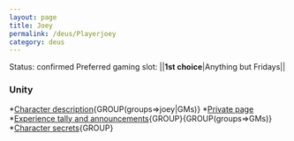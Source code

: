 ```yaml
---
layout: page
title: Joey
permalink: /deus/Playerjoey
category: deus
---
```

Status: confirmed
Preferred gaming slot:
||__1st choice__|Anything but Fridays||
### Unity
*[Character description](CharPublicJoey){GROUP(groups=&gt;joey|GMs)}
*[Private page](CharPrivateJoey)
*[Experience tally and announcements](AnnounceJoey){GROUP}{GROUP(groups=&gt;GMs)}
*[Character secrets](CharSecretsJoey){GROUP}

